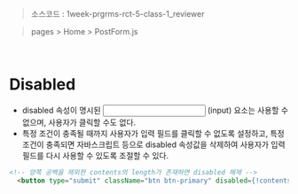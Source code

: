> 소스코드 : 1week-prgrms-rct-5-class-1_reviewer

> pages > Home > PostForm.js

<br/>

# Disabled
  
- disabled 속성이 명시된 <input/> (input) 요소는 사용할 수 없으며, 사용자가 클릭할 수도 없다.
- 특정 조건이 충족될 때까지 사용자가 입력 필드를 클릭할 수 없도록 설정하고, 특정 조건이 충족되면 자바스크립트 등으로 disabled 속성값을 삭제하여 사용자가 입력 필드를 다시 사용할 수 있도록 조절할 수 있다.

```html
<!-- 양쪽 공백을 제외한 contents의 length가 존재하면 disabled 해제 -->
  <button type="submit" className="btn btn-primary" disabled={!contents.trim().length}>
```
